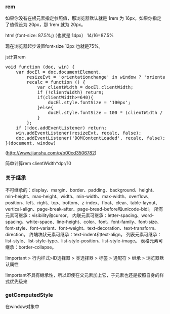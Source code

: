 ### rem

如果你没有在根元素指定参照值，那浏览器默认就是 1rem 为 16px，如果你指定了值假设为 20px，那 1rem 就为 20px。

html｛font-size: 87.5%;｝（也就是 14px） 14/16=87.5%

现在浏览器起步设置font-size 12px 也就是75%。

js计算rem
<pre>
void function (doc, win) {
    var docEl = doc.documentElement,
        resizeEvt = 'orientationchange' in window ? 'orientationchange' : 'resize',
        recalc = function () {
            var clientWidth = docEl.clientWidth;
            if (!clientWidth) return;
            if(clientWidth>=640){
                docEl.style.fontSize = '100px';
            }else{
                docEl.style.fontSize = 100 * (clientWidth / 640) + 'px';
            }
        };
    if (!doc.addEventListener) return;
    win.addEventListener(resizeEvt, recalc, false);
    doc.addEventListener('DOMContentLoaded', recalc, false);
}(document, window)
</pre>

(http://www.jianshu.com/p/b00cd3506782)

简单计算rem  clientWidth*dpr/10

### 关于继承

不可继承的：display、margin、border、padding、background、height、min-height、max-height、width、min-width、max-width、overflow、position、left、right、top、bottom、z-index、float、clear、table-layout、vertical-align、page-break-after、page-bread-before和unicode-bidi。
所有元素可继承：visibility和cursor。
内联元素可继承：letter-spacing、word-spacing、white-space、line-height、color、font、font-family、font-size、font-style、font-variant、font-weight、text-decoration、text-transform、direction。
终端块状元素可继承：text-indent和text-align。
列表元素可继承：list-style、list-style-type、list-style-position、list-style-image。
表格元素可继承：border-collapse。

!important > 行内样式>ID选择器 > 类选择器 > 标签 > 通配符 > 继承 > 浏览器默认属性

!important不具有继承性，所以即使在父元素加上它，子元素也还是按照自身的样式优先级来

### getComputedStyle
在window对象中
